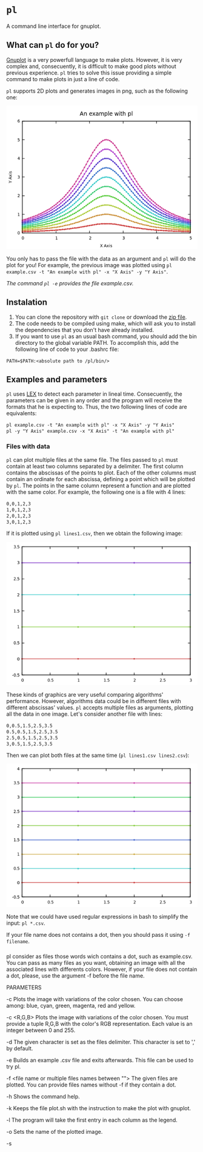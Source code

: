 # `pl`

A command line interface for gnuplot.

## What can `pl` do for you?

[Gnuplot](http://www.gnuplot.info/) is a very powerfull language to make plots. However, it is very complex and, consecuently, it is difficult to make good plots without previous experience. `pl` tries to solve this issue providing a simple command to make plots in just a line of code.

`pl` supports 2D plots and generates images in png, such as the following one:

![](https://github.com/andreshp/pl/blob/master/images/example.png)

You only has to pass the file with the data as an argument and `pl` will do the plot for you! For example, the previous image was plotted using `pl example.csv -t "An example with pl" -x "X Axis" -y "Y Axis"`.

*The command `pl -e` provides the file example.csv.*

## Instalation

1. You can clone the repository with `git clone` or download the [zip file](https://github.com/andreshp/pl/archive/master.zip).
2. The code needs to be compiled using make, which will ask you to install the dependencies that you don't have already installed.
3. If you want to use `pl` as an usual bash command, you should add the bin directory to the global variable PATH. To accomplish this, add the following line of code to your .bashrc file:

~~~
PATH=$PATH:<absolute path to /pl/bin/>
~~~

## Examples and parameters

`pl` uses [LEX](http://dinosaur.compilertools.net/lex/) to detect each parameter in lineal time. Consecuently, the parameters can be given in any order and the program will receive the formats that he is expecting to. Thus, the two following lines of code are equivalents:

~~~
pl example.csv -t "An example with pl" -x "X Axis" -y "Y Axis"
pl -y "Y Axis" example.csv -x "X Axis" -t "An example with pl"
~~~

### Files with data

`pl` can plot multiple files at the same file. The files passed to `pl` must contain at least two columns separated by a delimiter. The first column contains the abscissas of the points to plot. Each of the other columns must contain an ordinate for each abscissa, defining a point which will be plotted by `pl`. The points in the same column represent a function and are plotted with the same color. For example, the following one is a file with 4 lines:

~~~
0,0,1,2,3
1,0,1,2,3
2,0,1,2,3
3,0,1,2,3
~~~

If it is plotted using `pl lines1.csv`, then we obtain the following image:

![](https://github.com/andreshp/pl/blob/master/images/lines1.png)

These kinds of graphics are very useful comparing algorithms' performance. However, algorithms data could be in different files with different abscissas' values. `pl` accepts multiple files as arguments, plotting all the data in one image. Let's consider another file with lines:

~~~
0,0.5,1.5,2.5,3.5
0.5,0.5,1.5,2.5,3.5
2.5,0.5,1.5,2.5,3.5
3,0.5,1.5,2.5,3.5
~~~

Then we can plot both files at the same time (`pl lines1.csv lines2.csv`):

![](https://github.com/andreshp/pl/blob/master/images/both_files.png)

Note that we could have used regular expressions in bash to simplify the input: `pl *.csv`.

If your file name does not contains a dot, then you should pass it using `-f filename`.


###

pl consider as files those words wich contains a dot, such as example.csv. You can pass as many files as you want, obtaining an image with all the associated lines with differents colors. However, if your file does not contain a dot, please, use the argument -f before the file name.

PARAMETERS

-c <color name>
Plots the image with variations of the color chosen. You can choose among: blue, cyan, green, magenta, red and yellow.

-c <R,G,B>
Plots the image with variations of the color chosen. You must provide a tuple R,G,B with the color's RGB representation. Each value is an integer between 0 and 255.

-d <character>
The given character is set as the files delimiter. This character is set to ',' by default.

-e
Builds an example .csv file and exits afterwards. This file can be used to try pl.

-f <file name or multiple files names between "">
The given files are plotted. You can provide files names without -f if they contain a dot.

-h
Shows the command help.

-k
Keeps the file plot.sh with the instruction to make the plot with gnuplot.

-l
The program will take the first entry in each column as the legend.

-o <file name>
Sets the name of the plotted image.

-s <style>
Sets the style of the plotted lines. You can choose among points, lines and linespoints (chosen by default). Possible uses are:
-l points, -l lines, -l linespoints or, respectively, -lp, -ll, -llp

-t <title>
Sets the image's title. You can provide a word or a line of text between "".

-w <line width>
Sets the line's width to the chosen integer, starting at 0. It is set to 2 by default.

-x <x label>
Sets the image's label for the x axis. You can provide a word or a line of text between "".

-y <y label>
Sets the image's label for the y axis. You can provide a word or a line of text between "".

AUTHOR

Andrés Herrera Poyatos

LICENSE

The MIT License (MIT)
Copyright (c) 2015 Andrés Herrera Poyatos

SEE ALSO

Full documentation with images and example at <https://github.com/andreshp/pl>.
